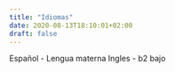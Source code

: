 ```yaml
---
title: "Idiomas"
date: 2020-08-13T18:10:01+02:00
draft: false
---
```


Español - Lengua materna 
Ingles - b2 bajo
